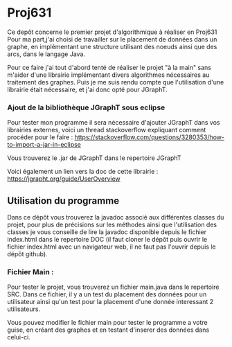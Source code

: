 # Proj631


Ce depôt concerne le premier projet d'algorithmique à réaliser en Proj631 
Pour ma part,j'ai choisi de travailler sur le placement de données dans un graphe, en implémentant une structure utilisant des
noeuds ainsi que des arcs, dans le langage Java. 

Pour ce faire j'ai tout d'abord tenté de réaliser le projet "à la main" sans m'aider d'une librairie implémentant divers algorithmes nécessaires au traitement des graphes. Puis je me suis rendu compte que l'utilisation d'une librairie était nécessaire, et j'ai donc opté pour JGraphT.


### Ajout de la bibliothèque JGraphT sous eclipse

Pour tester mon programme il sera nécessaire d'ajouter JGraphT dans vos librairies externes, voici un thread stackoverflow expliquant comment procéder pour le faire : https://stackoverflow.com/questions/3280353/how-to-import-a-jar-in-eclipse

Vous trouverez le .jar de JGraphT dans le repertoire JGraphT

Voici également un lien vers la doc de cette librairie : https://jgrapht.org/guide/UserOverview

## Utilisation du programme 

Dans ce dépôt vous trouverez la javadoc associé aux différentes classes du projet, pour plus de précisions sur les méthodes ainsi que l'utilisation des classes je vous conseille de lire la javadoc disponible depuis le fichier index.html dans le repertoire DOC (il faut cloner le dépôt puis ouvrir le fichier index.html avec un navigateur web, il ne faut pas l'ouvrir depuis le dépôt github).


### Fichier Main : 

Pour tester le projet, vous trouverez un fichier main.java dans le repertoire SRC. Dans ce fichier, il y a un test du placement des données pour un utilisateur ainsi qu'un test pour la placement d'une donnée interessant 2 utilisateurs.

Vous pouvez modifier le fichier main pour tester le programme a votre guise, en créant des graphes et en testant d'inserer des données dans celui-ci. 




